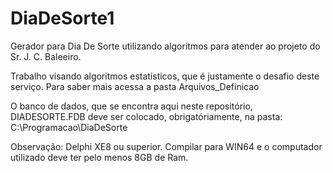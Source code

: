 # DiaDeSorte1
Gerador para Dia De Sorte utilizando algoritmos para atender ao projeto do Sr. J. C. Baleeiro.

Trabalho visando algoritmos estatísticos, que é justamente o desafio deste serviço. Para saber mais acessa a pasta Arquivos_Definicao

O banco de dados, que se encontra aqui neste repositório,  DIADESORTE.FDB deve ser colocado, obrigatóriamente, na pasta: C:\Programacao\DiaDeSorte


Observação: Delphi XE8 ou superior. Compilar para WIN64 e o computador utilizado deve ter pelo menos 8GB de Ram.
